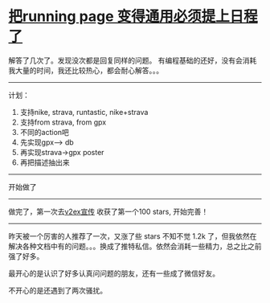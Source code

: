 # [把running page 变得通用必须提上日程了](https://github.com/yihong0618/gitblog/issues/187)

解答了几次了。发现没次都是回复同样的问题。
有编程基础的还好，没有会消耗我大量的时间，我还比较热心，都会耐心解答。。。

---
计划：
1. 支持nike, strava, runtastic, nike+strava
2. 支持from strava, from gpx
3. 不同的action吧
4. 先实现gpx--> db
5. 再实现strava->gpx poster
6. 再把描述抽出来

---

开始做了

---

做完了，第一次去[v2ex宣传](https://www.v2ex.com/t/713524#reply82) 
收获了第一个100 stars, 开始完善！

---

昨天被一个厉害的人推荐了一次，又涨了些 stars 不知不觉 1.2k 了，但我依然在解决各种文档中有的问题。。。换成了推特私信。依然会消耗一些精力，总之比之前强了好多。

最开心的是认识了好多认真问问题的朋友，还有一些成了微信好友。

不开心的是还遇到了两次骚扰。